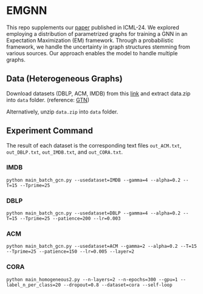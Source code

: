 # EMGNN

This repo supplements our [paper](https://openreview.net/forum?id=VyfEv6EjKR) published in ICML-24. We explored employing a distribution of parametrized graphs for training a GNN in an Expectation Maximization (EM) framework. Through a probabilistic framework, we handle the uncertainty in graph structures stemming from various sources. Our approach enables the model to handle multiple graphs.

## Data (Heterogeneous Graphs)

Download datasets (DBLP, ACM, IMDB) from this [link](https://drive.google.com/file/d/1Nx74tgz_-BDlqaFO75eQG6IkndzI92j4/view?usp=sharing) and extract data.zip into `data` folder. (reference: [GTN](https://github.com/seongjunyun/Graph_Transformer_Networks#running-the-code))

Alternatively, unzip `data.zip` into `data` folder.

## Experiment Command

The result of each dataset is the corresponding text files `out_ACM.txt`, `out_DBLP.txt`, `out_IMDB.txt`, and `out_CORA.txt`.

### IMDB
`python main_batch_gcn.py --usedataset=IMDB --gamma=4 --alpha=0.2 --T=15 --Tprime=25`

### DBLP
`python main_batch_gcn.py --usedataset=DBLP --gamma=4 --alpha=0.2 --T=15 --Tprime=25 --patience=200 --lr=0.003`

### ACM
`python main_batch_gcn.py --usedataset=ACM --gamma=2 --alpha=0.2 --T=15 --Tprime=25 --patience=150 --lr=0.005 --layer=2`

### CORA
`python main_homogeneous2.py --n-layers=2 --n-epochs=300 --gpu=1 --label_n_per_class=20 --dropout=0.8 --dataset=cora --self-loop `
